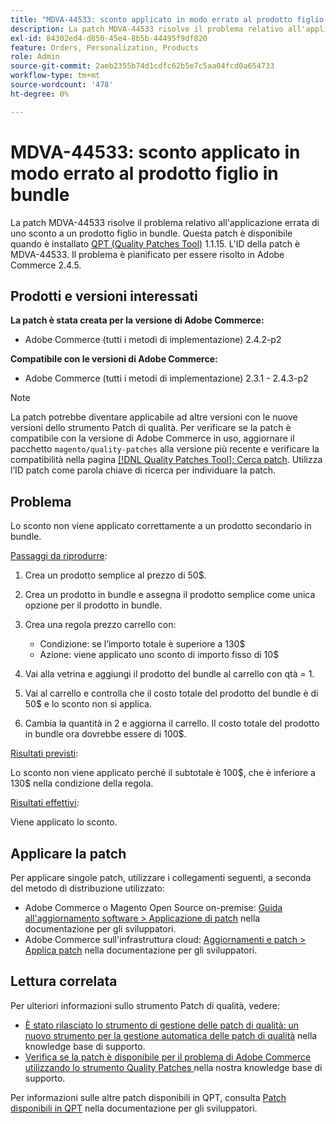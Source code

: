 ```yaml
---
title: "MDVA-44533: sconto applicato in modo errato al prodotto figlio in bundle"
description: La patch MDVA-44533 risolve il problema relativo all'applicazione errata di uno sconto a un prodotto figlio in bundle. Questa patch è disponibile quando è installato [Quality Patches Tool (QPT)](/help/announcements/adobe-commerce-announcements/magento-quality-patches-released-new-tool-to-self-serve-quality-patches.md) 1.1.15. L'ID della patch è MDVA-44533. Il problema è pianificato per essere risolto in Adobe Commerce 2.4.5.
exl-id: 84302ed4-d850-45e4-8b5b-44495f9df820
feature: Orders, Personalization, Products
role: Admin
source-git-commit: 2aeb2355b74d1cdfc62b5e7c5aa04fcd0a654733
workflow-type: tm+mt
source-wordcount: '478'
ht-degree: 0%

---
```


# MDVA-44533: sconto applicato in modo errato al prodotto figlio in bundle

La patch MDVA-44533 risolve il problema relativo all&#39;applicazione errata di uno sconto a un prodotto figlio in bundle. Questa patch è disponibile quando è installato [QPT (Quality Patches Tool)](/help/announcements/adobe-commerce-announcements/magento-quality-patches-released-new-tool-to-self-serve-quality-patches.md) 1.1.15. L&#39;ID della patch è MDVA-44533. Il problema è pianificato per essere risolto in Adobe Commerce 2.4.5.

## Prodotti e versioni interessati

**La patch è stata creata per la versione di Adobe Commerce:**

* Adobe Commerce (tutti i metodi di implementazione) 2.4.2-p2

**Compatibile con le versioni di Adobe Commerce:**

* Adobe Commerce (tutti i metodi di implementazione) 2.3.1 - 2.4.3-p2

>[!NOTE]
>
>La patch potrebbe diventare applicabile ad altre versioni con le nuove versioni dello strumento Patch di qualità. Per verificare se la patch è compatibile con la versione di Adobe Commerce in uso, aggiornare il pacchetto `magento/quality-patches` alla versione più recente e verificare la compatibilità nella pagina [[!DNL Quality Patches Tool]: Cerca patch](https://experienceleague.adobe.com/tools/commerce-quality-patches/index.html). Utilizza l’ID patch come parola chiave di ricerca per individuare la patch.

## Problema

Lo sconto non viene applicato correttamente a un prodotto secondario in bundle.

<u>Passaggi da riprodurre</u>:

1. Crea un prodotto semplice al prezzo di 50$.
1. Crea un prodotto in bundle e assegna il prodotto semplice come unica opzione per il prodotto in bundle.
1. Crea una regola prezzo carrello con:

   * Condizione: se l’importo totale è superiore a 130$
   * Azione: viene applicato uno sconto di importo fisso di 10$

1. Vai alla vetrina e aggiungi il prodotto del bundle al carrello con qtà = 1.
1. Vai al carrello e controlla che il costo totale del prodotto del bundle è di 50$ e lo sconto non si applica.
1. Cambia la quantità in 2 e aggiorna il carrello. Il costo totale del prodotto in bundle ora dovrebbe essere di 100$.

<u>Risultati previsti</u>:

Lo sconto non viene applicato perché il subtotale è 100\$, che è inferiore a 130\$ nella condizione della regola.

<u>Risultati effettivi</u>:

Viene applicato lo sconto.

## Applicare la patch

Per applicare singole patch, utilizzare i collegamenti seguenti, a seconda del metodo di distribuzione utilizzato:

* Adobe Commerce o Magento Open Source on-premise: [Guida all&#39;aggiornamento software > Applicazione di patch](https://experienceleague.adobe.com/en/docs/commerce-operations/tools/quality-patches-tool/usage) nella documentazione per gli sviluppatori.
* Adobe Commerce sull&#39;infrastruttura cloud: [Aggiornamenti e patch > Applica patch](https://experienceleague.adobe.com/en/docs/commerce-cloud-service/user-guide/develop/upgrade/apply-patches) nella documentazione per gli sviluppatori.

## Lettura correlata

Per ulteriori informazioni sullo strumento Patch di qualità, vedere:

* [È stato rilasciato lo strumento di gestione delle patch di qualità: un nuovo strumento per la gestione automatica delle patch di qualità](/help/announcements/adobe-commerce-announcements/magento-quality-patches-released-new-tool-to-self-serve-quality-patches.md) nella knowledge base di supporto.
* [Verifica se la patch è disponibile per il problema di Adobe Commerce utilizzando lo strumento Quality Patches ](/help/support-tools/patches-available-in-qpt-tool/check-patch-for-magento-issue-with-magento-quality-patches.md) nella nostra knowledge base di supporto.

Per informazioni sulle altre patch disponibili in QPT, consulta [Patch disponibili in QPT](https://experienceleague.adobe.com/tools/commerce-quality-patches/index.html) nella documentazione per gli sviluppatori.
